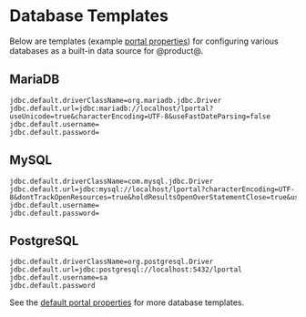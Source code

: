 # Database Templates [](id=database-templates)

Below are templates (example
[portal properties](/deployment/reference/-/knowledge_base/7-2/portal-properties))
for configuring various databases as a built-in data source for @product@. 

## MariaDB [](id=mariadb)

    jdbc.default.driverClassName=org.mariadb.jdbc.Driver
    jdbc.default.url=jdbc:mariadb://localhost/lportal?useUnicode=true&characterEncoding=UTF-8&useFastDateParsing=false
    jdbc.default.username=
    jdbc.default.password=

## MySQL [](id=mysql)

    jdbc.default.driverClassName=com.mysql.jdbc.Driver
    jdbc.default.url=jdbc:mysql://localhost/lportal?characterEncoding=UTF-8&dontTrackOpenResources=true&holdResultsOpenOverStatementClose=true&useFastDateParsing=false&useUnicode=true
    jdbc.default.username=
    jdbc.default.password=

## PostgreSQL [](id=postgresql)

    jdbc.default.driverClassName=org.postgresql.Driver
    jdbc.default.url=jdbc:postgresql://localhost:5432/lportal
    jdbc.default.username=sa
    jdbc.default.password

See the
[default portal properties](@platform-ref@/7.2-latest/propertiesdoc/portal.properties.html#JDBC)
for more database templates. 
